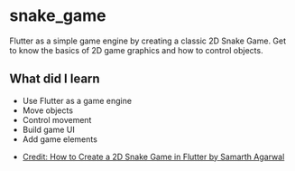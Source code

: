 # snake_game

 Flutter as a simple game engine by creating a classic 2D Snake Game.
 Get to know the basics of 2D game graphics and how to control objects.


## What did I learn
* Use Flutter as a game engine
* Move objects
* Control movement
* Build game UI
* Add game elements

- [Credit: How to Create a 2D Snake Game in Flutter by Samarth Agarwal](https://www.kodeco.com/29858859-how-to-create-a-2d-snake-game-in-flutter)


